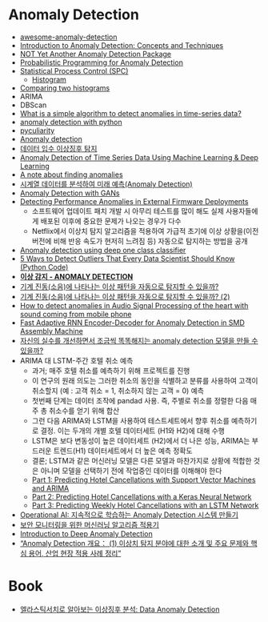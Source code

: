 Anomaly Detection
=================

* [awesome-anomaly-detection](https://github.com/hoya012/awesome-anomaly-detection)
* [Introduction to Anomaly Detection: Concepts and Techniques](https://iwringer.wordpress.com/2015/11/17/anomaly-detection-concepts-and-techniques/)
* [NOT Yet Another Anomaly Detection Package](https://www.getlytics.com/blog/post/check_out_anomalyzer)
* [Probabilistic Programming for Anomaly Detection](http://blog.fastforwardlabs.com/post/143792498983/probabilistic-programming-for-anomaly-detection)
* [Statistical Process Control (SPC)](https://www.moresteam.com/toolbox/statistical-process-control-spc.cfm)
  * [Histogram](https://www.moresteam.com/toolbox/histogram.cfm)
* [Comparing two histograms](http://stackoverflow.com/questions/6499491/comparing-two-histograms)
* ARIMA
* DBScan
* [What is a simple algorithm to detect anomalies in time-series data?](https://www.quora.com/What-is-a-simple-algorithm-to-detect-anomalies-in-time-series-data)
* [anomaly detection with python](https://speakerdeck.com/rosiebloxsom/anomaly-detection-with-python)
* [pyculiarity](https://pypi.python.org/pypi/pyculiarity/0.0.2)
* [Anomaly detection](http://www.slideshare.net/ChulKim12/anomaly-detection-63382182)
* [데이터 입수 이상징후 탐지](http://readme.skplanet.com/?p=13557)
* [Anomaly Detection of Time Series Data Using Machine Learning & Deep Learning](https://www.xenonstack.com/blog/data-science/anomaly-detection-of-time-series-data-using-machine-learning-deep-learning)
* [A note about finding anomalies](https://towardsdatascience.com/a-note-about-finding-anomalies-f9cedee38f0b)
* [시계열 데이터를 분석하여 미래 예측(Anomaly Detection)](https://www.popit.kr/%EC%8B%9C%EA%B3%84%EC%97%B4-%EB%8D%B0%EC%9D%B4%ED%84%B0%EB%A5%BC-%EB%B6%84%EC%84%9D%ED%95%98%EC%97%AC-%EB%AF%B8%EB%9E%98-%EC%98%88%EC%B8%A1-%ED%95%98%EA%B8%B0anomaly-detection/)
* [Anomaly Detection with GANs](https://www.slideshare.net/ssuser06e0c5/anomaly-detection-with-gans)
* [Detecting Performance Anomalies in External Firmware Deployments](https://medium.com/netflix-techblog/detecting-performance-anomalies-in-external-firmware-deployments-ed41b1bfcf46)
  * 소프트웨어 업데이트 패치 개발 시 아무리 테스트를 많이 해도 실제 사용자들에게 배포된 이후에 중요한 문제가 나오는 경우가 다수
  * Netflix에서 이상치 탐지 알고리즘을 적용하여 가급적 초기에 이상 상황을(이전 버전에 비해 반응 속도가 현저히 느려짐 등) 자동으로 탐지하는 방법을 공개
* [Anomaly detection using deep one class classifier](https://www.slideshare.net/ssuser06e0c5/anomaly-detection-using-deep-one-class-classifier)
* [5 Ways to Detect Outliers That Every Data Scientist Should Know (Python Code)](https://towardsdatascience.com/5-ways-to-detect-outliers-that-every-data-scientist-should-know-python-code-70a54335a623)
* [**이상 감지 - ANOMALY DETECTION**](http://intothedata.com/02.scholar_category/anomaly_detection)
* [기계 진동(소음)에 나타나는 이상 패턴을 자동으로 탐지할 수 있을까?](https://inforience.net/2019/05/07/machine_vibration/)
* [기계 진동(소음)에 나타나는 이상 패턴을 자동으로 탐지할 수 있을까? (2)](https://inforience.net/2019/06/08/machine-vibration2)
* [How to detect anomalies in Audio Signal Processing of the heart with sound coming from mobile phone](https://medium.com/@luigi.bungaro/how-to-detect-anomalies-in-audio-signal-processing-of-the-heart-with-sound-coming-from-mobile-e034e8fd709b)
* [Fast Adaptive RNN Encoder-Decoder for Anomaly Detection in SMD Assembly Machine](https://github.com/YeongHyeon/FARED_for_Anomaly_Detection)
* [자신의 실수를 개선하면서 조금씩 똑똑해지는 anomaly detection 모델을 만들 수 있을까?](https://inforience.net/2019/06/22/interactive-anomaly-detection/)
* ARIMA 대 LSTM-주간 호텔 취소 예측
  * 과거; 매주 호텔 취소를 예측하기 위해 프로젝트를 진행
  * 이 연구의 원래 의도는 그러한 취소의 동인을 식별하고 분류를 사용하여 고객이 취소할지 (예 : 고객 취소 = 1, 취소하지 않는 고객 = 0) 예측
  * 첫번째 단계는 데이터 조작에 pandad 사용. 즉, 주별로 취소를 정렬한 다음 매주 총 취소수를 얻기 위해 합산
  * 그런 다음 ARIMA와 LSTM을 사용하여 테스트세트에서 향후 취소를 예측하기로 결정. 이는 두개의 개별 호텔 데이터세트 (H1와 H2)에 대해 수행
  * LSTM은 보다 변동성이 높은 데이터세트 (H2)에서 더 나은 성능, ARIMA는 부드러운 트렌드(H1) 데이터세트에서 더 높은 예측 정확도
  * 결론; LSTM과 같은 머신러닝 모델은 다른 모델과 마찬가지로 상황에 적합한 것은 아니며 모델을 선택하기 전에 작업중인 데이터를 이해해야 한다
  * [Part 1: Predicting Hotel Cancellations with Support Vector Machines and ARIMA](https://www.michael-grogan.com/hotel-cancellations/)
  * [Part 2: Predicting Hotel Cancellations with a Keras Neural Network](https://www.michael-grogan.com/hotel-cancellations-neuralnetwork/)
  * [Part 3: Predicting Weekly Hotel Cancellations with an LSTM Network](https://www.michael-grogan.com/hotel-cancellations-lstm/)
* [Operational AI: 지속적으로 학습하는 Anomaly Detection 시스템 만들기](https://deview.kr/2019/schedule/286)
* [보안 모니터링을 위한 머신러닝 알고리즘 적용기](https://engineering.linecorp.com/ko/blog/machine-learning-for-security-monitoring/)
* [Introduction to Deep Anomaly Detection](https://kh-kim.github.io/blog/2019/12/12/Deep-Anomaly-Detection.html)
* [“Anomaly Detection 개요： (1) 이상치 탐지 분야에 대한 소개 및 주요 문제와 핵심 용어, 산업 현장 적용 사례 정리”](http://research.sualab.com/introduction/review/2020/01/30/anomaly-detection-overview-1.html)

# Book
* [엘라스틱서치로 알아보는 이상징후 분석: Data Anomaly Detection](https://play.google.com/store/books/details/강명훈_엘라스틱서치로_알아보는_이상징후_분석?id=eqjDDwAAQBAJ)
